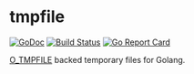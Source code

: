 # tmpfile

[![GoDoc](https://godoc.org/github.com/tmthrgd/tmpfile?status.svg)](https://godoc.org/github.com/tmthrgd/tmpfile)
[![Build Status](https://travis-ci.org/tmthrgd/tmpfile.svg?branch=master)](https://travis-ci.org/tmthrgd/tmpfile)
[![Go Report Card](https://goreportcard.com/badge/github.com/tmthrgd/tmpfile)](https://goreportcard.com/report/github.com/tmthrgd/tmpfile)

[O_TMPFILE](http://man7.org/linux/man-pages/man2/open.2.html#DESCRIPTION) backed temporary files for Golang.